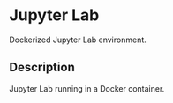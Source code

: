 # Jupyter Lab

Dockerized Jupyter Lab environment.

## Description

Jupyter Lab running in a Docker container.
